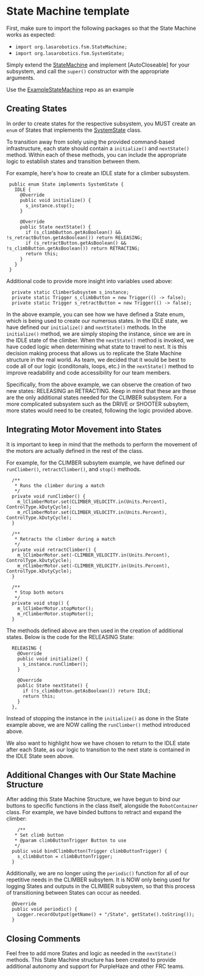 # State Machine template

First, make sure to import the following packages so that the State Machine works as expected:
* `import org.lasarobotics.fsm.StateMachine;`
* `import org.lasarobotics.fsm.SystemState;`

Simply extend the [StateMachine](src\main\java\org\lasarobotics\fsm\StateMachine.java) and implement [AutoCloseable] for your subsystem, and call the `super()` constructor with the appropriate arguments.

Use the [ExampleStateMachine](https://github.com/lasarobotics/PurpleLibExamples/tree/master/ExampleStateMachine) repo as an example

## Creating States

In order to create states for the respective subsystem, you MUST create an `enum` of States that implements the [SystemState](src\main\java\org\lasarobotics\fsm\SystemState.java) class.

To transition away from solely using the provided command-based infrastructure, each state should contain a `initialize()` and `nextState()` method. Within each of these methods, you can include the appropriate logic to establish states and transition between them.

 For example, here's how to create an IDLE state for a climber subsystem.
 ```
  public enum State implements SystemState {
    IDLE {
      @Override
      public void initialize() {
        s_instance.stop();
      }

      @Override
      public State nextState() {
        if (s_climbButton.getAsBoolean() && !s_retractButton.getAsBoolean()) return RELEASING;
        if (s_retractButton.getAsBoolean() && !s_climbButton.getAsBoolean()) return RETRACTING;
        return this;
      }
    }
  }
```

Additional code to provide more insight into variables used above:
```
  private static ClimberSubsystem s_instance;
  private static Trigger s_climbButton = new Trigger(() -> false);
  private static Trigger s_retractButton = new Trigger(() -> false);
```

In the above example, you can see how we have defined a State enum, which is being used to create our numerous states. In the IDLE state, we have defined our `initialize()` and `nextState()` methods. In the `initialize()` method, we are simply stoping the instance, since we are in the IDLE state of the climber. When the `nextState()` method is invoked, we have coded logic when determining what state to travel to next. It is this decision making process that allows us to replicate the State Machine structure in the real world. As team, we decided that it would be best to code all of our logic (conditonals, loops, etc.) in the `nextState()` method to improve readability and code accessibility for our team members.

Specifically, from the above example, we can observe the creation of two new states: RELEASING an RETRACTING. Keep in mind that these are these are the only additional states needed for the CLIMBER subsystem. For a more complicated subsystem such as the DRIVE or SHOOTER subsytem, more states would need to be created, following the logic provided above.

## Integrating Motor Movement into States

 It is important to keep in mind that the methods to perform the movement of the motors are actually defined in the rest of the class.

 For example, for the CLIMBER subsytem example, we have defined our `runClimber()`, `retractClimber()`, and `stop()` methods.

```
  /**
   * Runs the climber during a match
   */
  private void runClimber() {
    m_lClimberMotor.set(CLIMBER_VELOCITY.in(Units.Percent), ControlType.kDutyCycle);
    m_rClimberMotor.set(CLIMBER_VELOCITY.in(Units.Percent), ControlType.kDutyCycle);
  }

  /**
   * Retracts the climber during a match
   */
  private void retractClimber() {
    m_lClimberMotor.set(-CLIMBER_VELOCITY.in(Units.Percent), ControlType.kDutyCycle);
    m_rClimberMotor.set(-CLIMBER_VELOCITY.in(Units.Percent), ControlType.kDutyCycle);
  }

  /**
   * Stop both motors
   */
  private void stop() {
    m_lClimberMotor.stopMotor();
    m_rClimberMotor.stopMotor();
  }
```

The methods defined above are then used in the creation of additional states. Below is the code for the RELEASING State:
```
  RELEASING {
    @Override
    public void initialize() {
      s_instance.runClimber();
    }

    @Override
    public State nextState() {
      if (!s_climbButton.getAsBoolean()) return IDLE;
      return this;
    }
  },
```
Instead of stopping the instance in the `initialize()` as done in the State example above, we are NOW calling the `runClimber()` method introduced above.

We also want to highlight how we have chosen to return to the IDLE state after each State, as our logic to transition to the next state is contained in the IDLE State seen above.

## Additional Changes with Our State Machine Structure

After adding this State Machine Structure, we have begun to bind our buttons to specific functions in the class itself, alongside the `RobotContainer` class. For example, we have binded buttons to retract and expand the climber:
```
    /**
   * Set climb button
   * @param climbButtonTrigger Button to use
   */
  public void bindClimbButton(Trigger climbButtonTrigger) {
    s_climbButton = climbButtonTrigger;
  }
```
Additionally, we are no longer using the `periodic()` function for all of our repetitive needs in the CLIMBER subsytem. It is NOW only being used for logging States and outputs in the CLIMBER subsystem, so that this process of transitioning between States can occur as needed.
```
  @Override
  public void periodic() {
    Logger.recordOutput(getName() + "/State", getState().toString());
  }
```
## Closing Comments
Feel free to add more States and logic as needed in the `nextState()` methods. This State Machine structure has been created to provide additional autonomy and support for PurpleHaze and other FRC teams.
